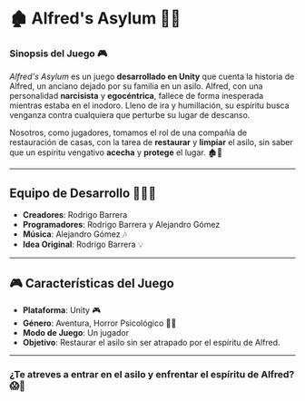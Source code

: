# 🏚️ **Alfred's Asylum** 🧟‍♂️

### **Sinopsis del Juego** 🎮

*Alfred's Asylum* es un juego **desarrollado en Unity** que cuenta la historia de Alfred, un anciano dejado por su familia en un asilo. Alfred, con una personalidad **narcisista** y **egocéntrica**, fallece de forma inesperada mientras estaba en el inodoro. Lleno de ira y humillación, su espíritu busca venganza contra cualquiera que perturbe su lugar de descanso.

Nosotros, como jugadores, tomamos el rol de una compañía de restauración de casas, con la tarea de **restaurar** y **limpiar** el asilo, sin saber que un espíritu vengativo **acecha** y **protege** el lugar. 🏚️👻

---

## **Equipo de Desarrollo** 👨‍💻🎨

- **Creadores**: Rodrigo Barrera  
- **Programadores**: Rodrigo Barrera y Alejandro Gómez  
- **Música**: Alejandro Gómez 🎶  
- **Idea Original**: Rodrigo Barrera 💡

---

## 🎮 **Características del Juego**

- **Plataforma**: Unity 🎮  
- **Género**: Aventura, Horror Psicológico 🧠🖤  
- **Modo de Juego**: Un jugador  
- **Objetivo**: Restaurar el asilo sin ser atrapado por el espíritu de Alfred.

---

### **¿Te atreves a entrar en el asilo y enfrentar el espíritu de Alfred?** 😱👻
